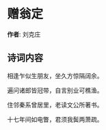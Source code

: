 # 赠翁定

**作者**: 刘克庄

## 诗词内容

相逢乍似生朋友，坐久方惊隔阔余。

遍问诸郎皆冠带，自言别业可樵渔。

住邻秦系曾居里，老读文公所著书。

十七年间如电瞥，君须我鬓两萧疏。

